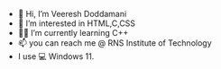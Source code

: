 - 👋 Hi, I’m Veeresh Doddamani
- 👀 I’m interested in HTML,C,CSS
- 👨‍💻 I’m currently learning C++
- 📫 you can reach me @ RNS Institute of Technology
- I use 💻 Windows 11.

<!---
Veereshdoddamani/Veereshdoddamani is a ✨ special ✨ repository because its `README.md` (this file) appears on your GitHub profile.
You can click the Preview link to take a look at your changes.
--->
